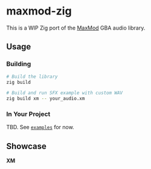 # maxmod-zig

This is a WIP Zig port of the [MaxMod](https://github.com/blocksds/maxmod) GBA audio library.

## Usage

### Building

```bash
# Build the library
zig build

# Build and run SFX example with custom WAV
zig build xm -- your_audio.xm
```

### In Your Project

TBD. See [`examples`](./examples/) for now.

## Showcase

**XM**

